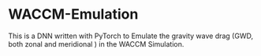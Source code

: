 # WACCM-Emulation
This is a DNN written with PyTorch to Emulate the gravity wave drag (GWD, both zonal and meridional ) in the WACCM Simulation.
